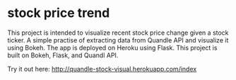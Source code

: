 # stock price trend

This project is intended to visualize recent stock price change given a stock ticker. A simple practise of extracting data from Quandle API and visualize it using Bokeh. The app is deployed on Heroku using Flask.
This project is built on Bokeh, Flask, and Quandl API.

Try it out here: http://quandle-stock-visual.herokuapp.com/index
